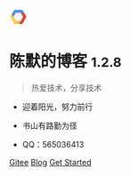 ![logo](_media/ico.png)

# 陈默的博客 <small>1.2.8</small>

> 热爱技术，分享技术

- 迎着阳光，努力前行

- 书山有路勤为径

- QQ：565036413

[Gitee](https://gitee.com/gite2)
[Blog](https://blog.edjoke.com/)
[Get Started](/01_Tools_Docsify/docsify)